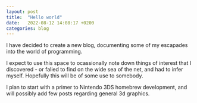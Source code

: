 ```yaml
---
layout: post
title:  "Hello world"
date:   2022-08-12 14:08:17 +0200
categories: blog
---
```


I have decided to create a new blog, documenting some of my escapades into the world of programming. 

I expect to use this space to ocassionally note down things of interest that I discovered - or falied to find on the wide sea of the net, and had to infer myself. Hopefully this will be of some use to somebody.

I plan to start with a primer to Nintendo 3DS homebrew development, and will possibly add few posts regarding general 3d graphics. 